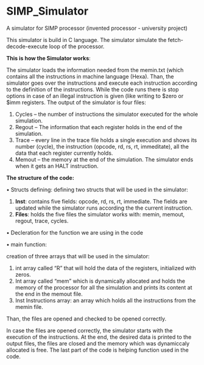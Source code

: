 # SIMP_Simulator
A simulator for SIMP processor (invented processor - university project)

This simulator is build in C language. 
The simulator simulate the fetch-decode-execute loop of the processor.

**This is how the Simulator works**:

The simulator loads the information needed from the memin.txt (which contains all the instructions in machine language (Hexa).
Than, the simulator goes over the instructions and execute each instruction according to the definition of the instructions.
While the code runs there is stop options in case of an illegal instruction is given (like writing to $zero or $imm registers.
The output of the simulator is four files:
1. Cycles – the number of instructions the simulator executed for the whole simulation.
2. Regout – The information that each register holds in the end of the simulation.
3. Trace – every line in the trace file holds a single execution and shows its number (cycle), the instruction (opcode, rd, rs, rt, immeditate), all the data that each register currently holds.
4. Memout – the memory at the end of the simulation.
The simulator ends when it gets an HALT instruction.

**The structure of the code:**

•	Structs defining: defining two structs that will be used in the simulator:

  1.	**Inst**: contains five fields: opcode, rd, rs, rt, immediate. The fields are updated while the simulator runs according the the current instruction.
  2.	**Files**: holds the five files the simulator works with: memin, memout, regout, trace, cycles.

•	Decleration for the function we are using in the code

•	main function:

creation of three arrays that will be used in the simulator:
  1.	int array called “R” that will hold the data of the registers, initialized with zeros.
  2.	Int array called “mem” which is dynamically allocated and holds the memory of the processor for all the simulation and prints its content at the end in the memout file.
  3.	Inst Instructions array: an array which holds all the instructions from the memin file.

Than, the files are opened and checked to be opened correctly.

In case the files are opened correctly, the simulator starts with the execution of the instructions.
At the end, the desired data is printed to the output files, the files are closed and the memory which was dynamiccaly allocated is free.
The last part of the code is helping function used in the code.  
